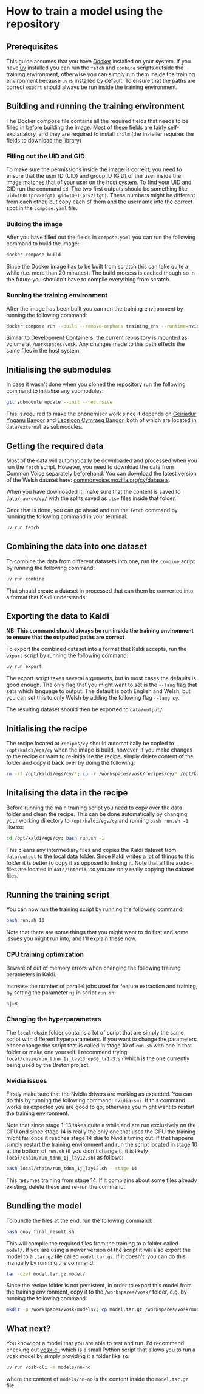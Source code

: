 # How to train a model using the repository

## Prerequisites
This guide assumes that you have [Docker](https://docs.docker.com/engine/install/) installed on your system. If you have [uv](https://docs.astral.sh/uv/) installed you can run the `fetch` and `combine` scripts outside the training environment, otherwise you can simply run them inside the training environment because `uv` is installed by default. To ensure that the paths are correct `export` should always be run inside the training environment.

## Building and running the training environment
The Docker compose file contains all the required fields that needs to be filled in before building the image. Most of these fields are fairly self-explanatory, and they are required to install `srilm` (the installer requires the fields to download the library)

### Filling out the UID and GID
To make sure the permissions inside the image is correct, you need to ensure that the user ID (UID) and group ID (GID) of the user inside the image matches that of your user on the host system. To find your UID and GID run the command `id`. The two first outputs should be something like `uid=1001(prv21fgt) gid=1001(prv21fgt)`. These numbers might be different from each other, but copy each of them and the username into the correct spot in the `compose.yaml` file. 

### Building the image
After you have filled out the fields in `compose.yaml` you can run the following command to build the image:
```sh
docker compose build
```
Since the Docker image has to be built from scratch this can take quite a while (i.e. more than 20 minutes). The build process is cached though so in the future you shouldn't have to compile everything from scratch.

### Running the training environment
After the image has been built you can run the training environment by running the following command:
```sh
docker compose run --build --remove-orphans training_env --runtime=nvidia --gpus all
```

Similar to [Development Containers](https://containers.dev/), the current repository is mounted as volume at `/workspaces/vosk`. Any changes made to this path effects the same files in the host system.

## Initialising the submodules
In case it wasn't done when you cloned the repository run the following command to initialise any submodules:
```sh
git submodule update --init --recursive
```
This is required to make the phonemiser work since it depends on [Geiriadur Ynganu Bangor](https://github.com/techiaith/geiriadur-ynganu-bangor) and [Lecsicon Cymraeg Bangor](https://github.com/techiaith/lecsicon-cymraeg-bangor), both of which are located in `data/external` as submodules.


## Getting the required data
Most of the data will automatically be downloaded and processed when you run the `fetch` script. However, you need to download the data from Common Voice separately beforehand. You can download the latest version of the Welsh dataset here: [commonvoice.mozilla.org/cy/datasets](https://commonvoice.mozilla.org/cy/datasets).

When you have downloaded it, make sure that the content is saved to `data/raw/cv/cy/` with the splits saved as `.tsv` files inside that folder.

Once that is done, you can go ahead and run the `fetch` command by running the following command in your terminal:
```sh
uv run fetch
```

## Combining the data into one dataset
To combine the data from different datasets into one, run the `combine` script by running the following command:
```sh
uv run combine
```
That should create a dataset in processed that can them be converted into a format that Kaldi understands.

## Exporting the data to Kaldi
**NB: This command should always be run inside the training environment to ensure that the outputted paths are correct**

To export the combined dataset into a format that Kaldi accepts, run the `export` script by running the following command:
```sh
uv run export
```
The export script takes several arguments, but in most cases the defaults is good enough. The only flag that you might want to set is the `--lang` flag that sets which language to output. The default is both English and Welsh, but you can set this to only Welsh by adding the following flag `--lang cy`.

The resulting dataset should then be exported to `data/output/`

## Initialising the recipe
The recipe located at `recipes/cy` should automatically be copied to `/opt/kaldi/egs/cy` when the image is build, however, if you make changes to the recipe or want to re-initialise the recipe, simply delete content of the folder and copy it back over by doing the following:
```sh
rm -rf /opt/kaldi/egs/cy/*; cp -r /workspaces/vosk/recipes/cy/* /opt/kaldi/egs/cy
```

## Initalising the data in the recipe
Before running the main training script you need to copy over the data folder and clean the recipe. This can be done automatically by changing your working directory to `/opt/kaldi/egs/cy` and running `bash run.sh -1` like so:
```sh
cd /opt/kaldi/egs/cy; bash run.sh -1
```

This cleans any intermediary files and copies the Kaldi dataset from `data/output` to the local data folder. Since Kaldi writes a lot of things to this folder it is better to copy it as opposed to linking it. Note that all the audio-files are located in `data/interim`, so you are only really copying the dataset files.

## Running the training script
You can now run the training script by running the following command:
```sh
bash run.sh 10
```

Note that there are some things that you might want to do first and some issues you might run into, and I'll explain these now.

### CPU training optimization

Beware of out of memory errors when changing the following training parameters in Kaldi.

Increase the number of parallel jobs used for feature extraction and training, by setting the parameter `nj` in script `run.sh`:

```sh
nj=8
```

### Changing the hyperparameters
The `local/chain` folder contains a lot of script that are simply the same script with different hyperparameters. If you want to change the parameters either change the script that is called in stage 10 of `run.sh` with one in that folder or make one yourself. I recommend trying `local/chain/run_tdnn_1j_lay13_ep30_lr1-3.sh` which is the one currently being used by the Breton project.


### Nvidia issues
Firstly make sure that the Nvidia drivers are working as expected. You can do this by running the following command: `nvidia-smi`. If this command works as expected you are good to go, otherwise you might want to restart the training environment.

Note that since stage 1-13 takes quite a while and are run exclusively on the CPU and since stage 14 is really the only one that uses the GPU the training might fail once it reaches stage 14 due to Nvidia timing out. If that happens simply restart the training environment and run the script located in stage 10 at the bottom of `run.sh` (if you didn't change it, it is likely `local/chain/run_tdnn_1j_lay12.sh`) as follows:
```sh
bash local/chain/run_tdnn_1j_lay12.sh --stage 14
```
This resumes training from stage 14. If it complains about some files already existing, delete these and re-run the command.

## Bundling the model
To bundle the files at the end, run the following command:
```sh
bash copy_final_result.sh
```
This will compile the required files from the training to a folder called `model/`. If you are using a newer version of the script it will also export the model to a `.tar.gz` file called `model.tar.gz`. If it doesn't, you can do this manually by running the command:
```sh
tar -czvf model.tar.gz model/
```

Since the recipe folder is not persistent, in order to export this model from the training environment, copy it to the `/workspaces/vosk/` folder, e.g. by running the following command:
```sh
mkdir -p /workspaces/vosk/models/; cp model.tar.gz /workspaces/vosk/models/
```
## What next?

You know got a model that you are able to test and run. I'd recommend checking out [vosk-cli](https://github.com/Cymru-Breizh-Agile-Cymru-Project/vosk-cli) which is a small Python script that allows you to run a vosk model by simply providing it a folder like so:
```sh
uv run vosk-cli -m models/nn-no
```
where the content of `models/nn-no` is the content inside the `model.tar.gz` file.

